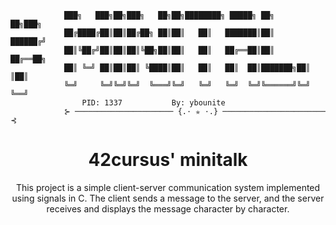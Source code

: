 ```
			███╗   ███╗██╗███╗   ██╗██╗████████╗ █████╗ ██╗     ██╗███╗
			██╔████╔██║██║██╔██╗ ██║██║   ██║   ███████║██║     ██████╔╝
			██║╚██╔╝██║██║██║╚██╗██║██║   ██║   ██╔══██║██║     ██╔══██╗
			██║ ╚═╝ ██║██║██║ ╚████║██║   ██║   ██║  ██║███████╗██║  ║██║
			╚═╝     ╚═╝╚═╝╚═╝  ╚═══╝╚═╝   ╚═╝   ╚═╝  ╚═╝╚══════╝╚═╝  ╚══╝
				PID: 1337			By: ybounite
			⊱ ────────────────────── {.⋅ ✯ ⋅.} ─────────────────────── ⊰
```
<h1 align="center">
	42cursus' minitalk 
</h1>

<p align="center">
This project is a simple client-server communication system implemented using signals in C.
The client sends a message to the server, and the server receives and displays the message character by character.

